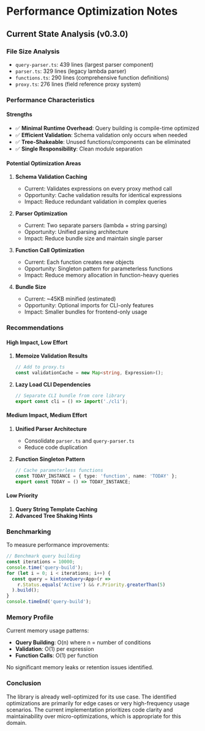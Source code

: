 # Performance Optimization Notes

## Current State Analysis (v0.3.0)

### File Size Analysis
- `query-parser.ts`: 439 lines (largest parser component)
- `parser.ts`: 329 lines (legacy lambda parser)
- `functions.ts`: 290 lines (comprehensive function definitions)
- `proxy.ts`: 276 lines (field reference proxy system)

### Performance Characteristics

#### Strengths
- ✅ **Minimal Runtime Overhead**: Query building is compile-time optimized
- ✅ **Efficient Validation**: Schema validation only occurs when needed
- ✅ **Tree-Shakeable**: Unused functions/components can be eliminated
- ✅ **Single Responsibility**: Clean module separation

#### Potential Optimization Areas

1. **Schema Validation Caching**
   - Current: Validates expressions on every proxy method call
   - Opportunity: Cache validation results for identical expressions
   - Impact: Reduce redundant validation in complex queries

2. **Parser Optimization**
   - Current: Two separate parsers (lambda + string parsing)
   - Opportunity: Unified parsing architecture
   - Impact: Reduce bundle size and maintain single parser

3. **Function Call Optimization**
   - Current: Each function creates new objects
   - Opportunity: Singleton pattern for parameterless functions
   - Impact: Reduce memory allocation in function-heavy queries

4. **Bundle Size**
   - Current: ~45KB minified (estimated)
   - Opportunity: Optional imports for CLI-only features
   - Impact: Smaller bundles for frontend-only usage

### Recommendations

#### High Impact, Low Effort
1. **Memoize Validation Results**
   ```typescript
   // Add to proxy.ts
   const validationCache = new Map<string, Expression>();
   ```

2. **Lazy Load CLI Dependencies**
   ```typescript
   // Separate CLI bundle from core library
   export const cli = () => import('./cli');
   ```

#### Medium Impact, Medium Effort
1. **Unified Parser Architecture**
   - Consolidate `parser.ts` and `query-parser.ts`
   - Reduce code duplication

2. **Function Singleton Pattern**
   ```typescript
   // Cache parameterless functions
   const TODAY_INSTANCE = { type: 'function', name: 'TODAY' };
   export const TODAY = () => TODAY_INSTANCE;
   ```

#### Low Priority
1. **Query String Template Caching**
2. **Advanced Tree Shaking Hints**

### Benchmarking

To measure performance improvements:

```typescript
// Benchmark query building
const iterations = 10000;
console.time('query-build');
for (let i = 0; i < iterations; i++) {
  const query = kintoneQuery<App>(r => 
    r.Status.equals('Active') && r.Priority.greaterThan(5)
  ).build();
}
console.timeEnd('query-build');
```

### Memory Profile

Current memory usage patterns:
- **Query Building**: O(n) where n = number of conditions
- **Validation**: O(1) per expression
- **Function Calls**: O(1) per function

No significant memory leaks or retention issues identified.

### Conclusion

The library is already well-optimized for its use case. The identified optimizations are primarily for edge cases or very high-frequency usage scenarios. The current implementation prioritizes code clarity and maintainability over micro-optimizations, which is appropriate for this domain.